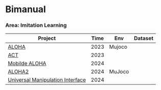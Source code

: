 # Bimanual

### Area: Imitation Learning

| Project                                                      | Time | Env    | Dataset |
| ------------------------------------------------------------ | ---- | ------ | ------- |
| [ALOHA](https://tonyzhaozh.github.io/aloha/)                 | 2023 | Mujoco |         |
| [ACT](https://github.com/tonyzhaozh/act/tree/main)           | 2023 |        |         |
| [Mobilde ALOHA](https://mobile-aloha.github.io)              | 2024 |        |         |
| [ALOHA2](https://aloha-2.github.io/)                         | 2024 | MuJoco |         |
| [Universal Manipulation Interface](https://umi-gripper.github.io/) | 2024 |        |         |

